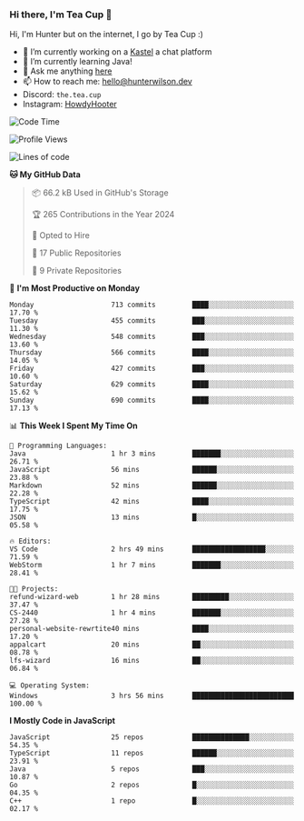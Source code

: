 ### Hi there, I'm Tea Cup 👋 

Hi, I'm Hunter but on the internet, I go by Tea Cup :)

- 🔭 I’m currently working on a [Kastel](https://github.com/KastelApp) a chat platform
- 🌱 I’m currently learning Java!
- 💬 Ask me anything [here](https://github.com/TheTeaCup/TheTeaCup/issues)
- 📫 How to reach me: [hello@hunterwilson.dev](mailto:hello@hunterwilson.dev)
- Discord: `the.tea.cup`
- Instagram: [HowdyHooter](https://instagram.com/HowdyHooter)

<!--START_SECTION:waka-->
![Code Time](http://img.shields.io/badge/Code%20Time-513%20hrs%2038%20mins-blue)

![Profile Views](http://img.shields.io/badge/Profile%20Views-1-blue)

![Lines of code](https://img.shields.io/badge/From%20Hello%20World%20I%27ve%20Written-1.1%20million%20lines%20of%20code-blue)

**🐱 My GitHub Data** 

> 📦 66.2 kB Used in GitHub's Storage 
 > 
> 🏆 265 Contributions in the Year 2024
 > 
> 💼 Opted to Hire
 > 
> 📜 17 Public Repositories 
 > 
> 🔑 9 Private Repositories 
 > 
📅 **I'm Most Productive on Monday** 

```text
Monday                   713 commits         ████░░░░░░░░░░░░░░░░░░░░░   17.70 % 
Tuesday                  455 commits         ███░░░░░░░░░░░░░░░░░░░░░░   11.30 % 
Wednesday                548 commits         ███░░░░░░░░░░░░░░░░░░░░░░   13.60 % 
Thursday                 566 commits         ████░░░░░░░░░░░░░░░░░░░░░   14.05 % 
Friday                   427 commits         ███░░░░░░░░░░░░░░░░░░░░░░   10.60 % 
Saturday                 629 commits         ████░░░░░░░░░░░░░░░░░░░░░   15.62 % 
Sunday                   690 commits         ████░░░░░░░░░░░░░░░░░░░░░   17.13 % 
```


📊 **This Week I Spent My Time On** 

```text
💬 Programming Languages: 
Java                     1 hr 3 mins         ███████░░░░░░░░░░░░░░░░░░   26.71 % 
JavaScript               56 mins             ██████░░░░░░░░░░░░░░░░░░░   23.88 % 
Markdown                 52 mins             ██████░░░░░░░░░░░░░░░░░░░   22.28 % 
TypeScript               42 mins             ████░░░░░░░░░░░░░░░░░░░░░   17.75 % 
JSON                     13 mins             █░░░░░░░░░░░░░░░░░░░░░░░░   05.58 % 

🔥 Editors: 
VS Code                  2 hrs 49 mins       ██████████████████░░░░░░░   71.59 % 
WebStorm                 1 hr 7 mins         ███████░░░░░░░░░░░░░░░░░░   28.41 % 

🐱‍💻 Projects: 
refund-wizard-web        1 hr 28 mins        █████████░░░░░░░░░░░░░░░░   37.47 % 
CS-2440                  1 hr 4 mins         ███████░░░░░░░░░░░░░░░░░░   27.28 % 
personal-website-rewrtite40 mins             ████░░░░░░░░░░░░░░░░░░░░░   17.20 % 
appalcart                20 mins             ██░░░░░░░░░░░░░░░░░░░░░░░   08.78 % 
lfs-wizard               16 mins             ██░░░░░░░░░░░░░░░░░░░░░░░   06.84 % 

💻 Operating System: 
Windows                  3 hrs 56 mins       █████████████████████████   100.00 % 
```

**I Mostly Code in JavaScript** 

```text
JavaScript               25 repos            ██████████████░░░░░░░░░░░   54.35 % 
TypeScript               11 repos            ██████░░░░░░░░░░░░░░░░░░░   23.91 % 
Java                     5 repos             ███░░░░░░░░░░░░░░░░░░░░░░   10.87 % 
Go                       2 repos             █░░░░░░░░░░░░░░░░░░░░░░░░   04.35 % 
C++                      1 repo              █░░░░░░░░░░░░░░░░░░░░░░░░   02.17 % 
```




<!--END_SECTION:waka-->

